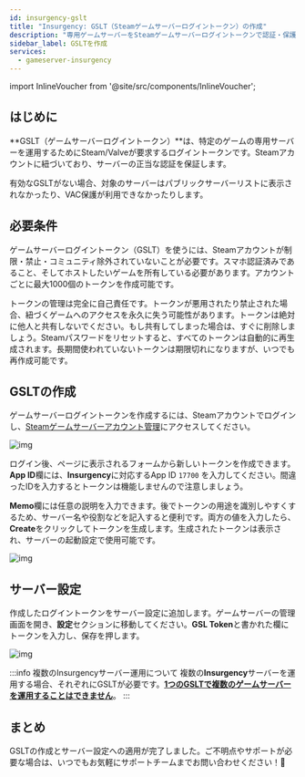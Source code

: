 ```yaml
---
id: insurgency-gslt
title: "Insurgency: GSLT（Steamゲームサーバーログイントークン）の作成"
description: "専用ゲームサーバーをSteamゲームサーバーログイントークンで認証・保護し、より良い視認性とセキュリティを実現する方法 → 今すぐチェック"
sidebar_label: GSLTを作成
services:
  - gameserver-insurgency
---
```


import InlineVoucher from '@site/src/components/InlineVoucher';



## はじめに

**GSLT（ゲームサーバーログイントークン）**は、特定のゲームの専用サーバーを運用するためにSteam/Valveが要求するログイントークンです。Steamアカウントに紐づいており、サーバーの正当な認証を保証します。

有効なGSLTがない場合、対象のサーバーはパブリックサーバーリストに表示されなかったり、VAC保護が利用できなかったりします。

<InlineVoucher />



## 必要条件

ゲームサーバーログイントークン（GSLT）を使うには、Steamアカウントが制限・禁止・コミュニティ除外されていないことが必要です。スマホ認証済みであること、そしてホストしたいゲームを所有している必要があります。アカウントごとに最大1000個のトークンを作成可能です。

トークンの管理は完全に自己責任です。トークンが悪用されたり禁止された場合、紐づくゲームへのアクセスを永久に失う可能性があります。トークンは絶対に他人と共有しないでください。もし共有してしまった場合は、すぐに削除しましょう。Steamパスワードをリセットすると、すべてのトークンは自動的に再生成されます。長期間使われていないトークンは期限切れになりますが、いつでも再作成可能です。



## GSLTの作成
ゲームサーバーログイントークンを作成するには、Steamアカウントでログインし、[Steamゲームサーバーアカウント管理](https://steamcommunity.com/dev/managegameservers)にアクセスしてください。


![img](https://screensaver01.zap-hosting.com/index.php/s/WaMsyscboqCtNHA/preview)

ログイン後、ページに表示されるフォームから新しいトークンを作成できます。**App ID**欄には、**Insurgency**に対応するApp ID `17700` を入力してください。間違ったIDを入力するとトークンは機能しませんので注意しましょう。

**Memo**欄には任意の説明を入力できます。後でトークンの用途を識別しやすくするため、サーバー名や役割などを記入すると便利です。両方の値を入力したら、**Create**をクリックしてトークンを生成します。生成されたトークンは表示され、サーバーの起動設定で使用可能です。

![img](https://screensaver01.zap-hosting.com/index.php/s/mc5ZdTGiPWbSRdB/preview)

## サーバー設定

作成したログイントークンをサーバー設定に追加します。ゲームサーバーの管理画面を開き、**設定**セクションに移動してください。**GSL Token**と書かれた欄にトークンを入力し、保存を押します。

![img](https://screensaver01.zap-hosting.com/index.php/s/tzJiT4nTZo2nWMz/preview)

:::info 複数のInsurgencyサーバー運用について
複数の**Insurgency**サーバーを運用する場合、それぞれにGSLTが必要です。<u>**1つのGSLTで複数のゲームサーバーを運用することはできません**</u>。
:::



## まとめ

GSLTの作成とサーバー設定への適用が完了しました。ご不明点やサポートが必要な場合は、いつでもお気軽にサポートチームまでお問い合わせください！🙂

<InlineVoucher />